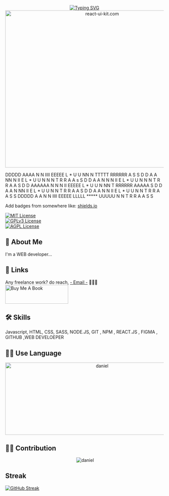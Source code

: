 
<p align="center">
<a href="https://git.io/typing-svg"><img src="https://readme-typing-svg.herokuapp.com?font=Fira+Code&weight=900&size=39&pause=1000&color=6CF75B&center=true&width=435&lines=I+am+Luntras+Daniel+;Web+Developer" alt="Typing SVG" /></a>
<br>

<img src="https://camo.githubusercontent.com/992babdffd8c74a1502de375fbdf7e4d54773242/68747470733a2f2f6d656469612e67697068792e636f6d2f6d656469612f53576f536b4e36447854737a71494b4571762f67697068792e676966" alt="react-ui-kit.com" height="500" width="600" />
<br>

  
  <p>
 DDDDD    AAAA   N    N  IIII  EEEEE   L        *     U   U   NN   N   TTTTT   RRRRRR   A     S  S 
D     D  A    A  NN   N   II   E       L        *     U   U   N N  N     T     R    R  A A   s    S 
D     D  A    A  N N  N   II   E       L        *     U   U   N  N N     T     R    R  A  A  S 
D     D  AAAAAA  N  N N   II   EEEEE   L        *     U   U   N   NN     T     RRRRRR AAAAA    S 
D     D  A    A  N   NN   II   E       L        *     U   U   N    N     T     R  R   A   A      S
D     D  A    A  N    N   II   E       L        *     U   U   N    N     T     R   R  A   A  S     S 
 DDDDD   A    A  N    N  IIII  EEEEE   LLLLL    ***** UUUUU   N    N     T     R    R A    A  S  S 
</p>
  
  

Add badges from somewhere like: [shields.io](https://shields.io/)

[![MIT License](https://img.shields.io/badge/License-MIT-green.svg)](https://choosealicense.com/licenses/mit/)<br>
[![GPLv3 License](https://img.shields.io/badge/License-GPL%20v3-yellow.svg)](https://opensource.org/licenses/)<br>
[![AGPL License](https://img.shields.io/badge/license-AGPL-blue.svg)](http://www.gnu.org/licenses/agpl-3.0)<br>

  
## 🚀 About Me
I'm a WEB developer...

## 🔗 Links
  

  Any freelance work? do reach, [- Email -](danielluntras3@gmail.com) 👨🏽‍💻
  <br>
<a href="https://www.buymeacoffee.com/luntrasdani" target="_blank"><img src="https://helloimjessa.files.wordpress.com/2021/06/bmc-button.png" alt="Buy Me A Book" width="200" height="60"></a>


                                                           
  
<p align="left">

 ## 🛠 Skills
Javascript, HTML, CSS, SASS, NODE.JS, GIT , NPM , REACT.JS , FIGMA , GITHUB ,WEB DEVELOEPER

  
  

</p>

#### 





## 🙌🏽 Use Language
<p align="center"  ><img height="230"  width="600" src="https://github-readme-stats.vercel.app/api/top-langs/?username=DANIELluntras&layout=compact&hide=html" alt="daniel"/></p>


## 🫶🏽 Contribution

<p align="center">&nbsp;<img  src="https://github-readme-stats.vercel.app/api?username=DANIELluntras&show_icons=true" alt="daniel"/>

</p>


## Streak
<p align="center">
  
  
[![GitHub Streak](https://streak-stats.demolab.com?user=DANIELluntras&theme=dark&border_radius=5.4&date_format=j%2Fn%5B%2FY%5D&type=png)](https://git.io/streak-stats)
  
  
  
</p>

